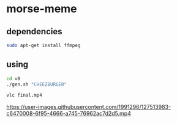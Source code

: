 # morse-meme

## dependencies

```bash
sudo apt-get install ffmpeg
```

## using

```bash
cd v0
./gen.sh "CHEEZBURGER"

vlc final.mp4
```

https://user-images.githubusercontent.com/1991296/127513983-c6470008-6f95-4666-a745-76962ac7d2d5.mp4

